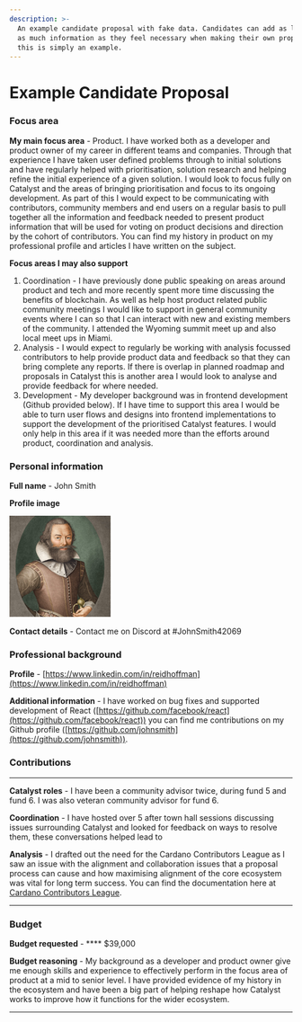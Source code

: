 ```yaml
---
description: >-
  An example candidate proposal with fake data. Candidates can add as little or
  as much information as they feel necessary when making their own proposals,
  this is simply an example.
---
```


# Example Candidate Proposal

### **Focus area**

**My main focus area** - Product. I have worked both as a developer and product owner of my career in different teams and companies. Through that experience I have taken user defined problems through to initial solutions and have regularly helped with prioritisation, solution research and helping refine the initial experience of a given solution. I would look to focus fully on Catalyst and the areas of bringing prioritisation and focus to its ongoing development. As part of this I would expect to be communicating with contributors, community members and end users on a regular basis to pull together all the information and feedback needed to present product information that will be used for voting on product decisions and direction by the cohort of contributors. You can find my history in product on my professional profile and articles I have written on the subject.

**Focus areas I may also support**

1. Coordination - I have previously done public speaking on areas around product and tech and more recently spent more time discussing the benefits of blockchain. As well as help host product related public community meetings I would like to support in general community events where I can so that I can interact with new and existing members of the community. I attended the Wyoming summit meet up and also local meet ups in Miami.
2. Analysis - I would expect to regularly be working with analysis focussed contributors to help provide product data and feedback so that they can bring complete any reports. If there is overlap in planned roadmap and proposals in Catalyst this is another area I would look to analyse and provide feedback for where needed.
3. Development - My developer background was in frontend development (Github provided below). If I have time to support this area I would be able to turn user flows and designs into frontend implementations to support the development of the prioritised Catalyst features. I would only help in this area if it was needed more than the efforts around product, coordination and analysis.&#x20;



### Personal information

**Full name** - John Smith

**Profile image**

![](<../../.gitbook/assets/johnsmith (1).png>)

**Contact details** - Contact me on Discord at #JohnSmith42069



### **Professional background**

**Profile** - [https://www.linkedin.com/in/reidhoffman](https://www.linkedin.com/in/reidhoffman)

**Additional information** - I have worked on bug fixes and supported development of React ([https://github.com/facebook/react](https://github.com/facebook/react)) you can find me contributions on my Github profile ([https://github.com/johnsmith](https://github.com/johnsmith)).



### **Contributions**

****

**Catalyst roles** - I have been a community advisor twice, during fund 5 and fund 6. I was also veteran community advisor for fund 6.&#x20;

**Coordination** - I have hosted over 5 after town hall sessions discussing issues surrounding Catalyst and looked for feedback on ways to resolve them, these conversations helped lead to&#x20;

**Analysis** - I drafted out the need for the Cardano Contributors League as I saw an issue with the alignment and collaboration issues that a proposal process can cause and how maximising alignment of the core ecosystem was vital for long term success. You can find the documentation here at [Cardano Contributors League](https://catalyst-swarm.gitbook.io/cardano-contributors-league/).&#x20;

****

### **Budget**

**Budget requested** - **** $39,000

**Budget reasoning** - My background as a developer and product owner give me enough skills and experience to effectively perform in the focus area of product at a mid to senior level. I have provided evidence of my history in the ecosystem and have been a big part of helping reshape how Catalyst works to improve how it functions for the wider ecosystem.

****
